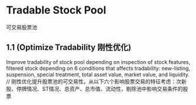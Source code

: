 # Tradable Stock Pool
可交易股票池
## 1.1 (Optimize Tradability 刚性优化)
Improve tradability of stock pool depending on inspection of stock features, filtered stock depending on 6 conditions that affects tradability: new-listing, suspension, special treatment, total asset value, market value, and liquidity.
//
刚性优化提升股票池的可交易性，从以下六个影响股票交易的特征考虑：次新股、停牌情况、ST情况、总资产、总市值、流动性，剔除池中影响交易条件的股票
